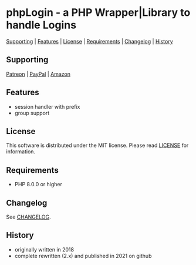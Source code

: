# phpLogin - a PHP Wrapper|Library to handle Logins

[Supporting](https://github.com/robertsaupe/phplogin#supporting) |
[Features](https://github.com/robertsaupe/phplogin#features) |
[License](https://github.com/robertsaupe/phplogin#license) |
[Requirements](https://github.com/robertsaupe/phplogin#requirements) |
[Changelog](https://github.com/robertsaupe/phplogin#changelog) |
[History](https://github.com/robertsaupe/phplogin#history)

## Supporting
[Patreon](https://www.patreon.com/robertsaupe) |
[PayPal](https://www.paypal.com/donate?hosted_button_id=SQMRNY8YVPCZQ) |
[Amazon](https://www.amazon.de/ref=as_li_ss_tl?ie=UTF8&linkCode=ll2&tag=robertsaupe-21&linkId=b79bc86cee906816af515980cb1db95e&language=de_DE)

## Features
- session handler with prefix
- group support

## License
This software is distributed under the MIT license. Please read [LICENSE](LICENSE) for information.

## Requirements
- PHP 8.0.0 or higher

## Changelog
See [CHANGELOG](CHANGELOG.md).

## History
- originally written in 2018
- complete rewritten (2.x) and published in 2021 on github
